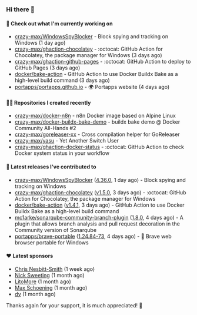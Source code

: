 ### Hi there 👋

#### 👷 Check out what I'm currently working on

- [crazy-max/WindowsSpyBlocker](https://github.com/crazy-max/WindowsSpyBlocker) - Block spying and tracking on Windows (1 day ago)
- [crazy-max/ghaction-chocolatey](https://github.com/crazy-max/ghaction-chocolatey) - :octocat: GitHub Action for Chocolatey, the package manager for Windows (3 days ago)
- [crazy-max/ghaction-github-pages](https://github.com/crazy-max/ghaction-github-pages) - :octocat: GitHub Action to deploy to GitHub Pages (3 days ago)
- [docker/bake-action](https://github.com/docker/bake-action) - GitHub Action to use Docker Buildx Bake as a high-level build command (3 days ago)
- [portapps/portapps.github.io](https://github.com/portapps/portapps.github.io) - 🌍 Portapps website (4 days ago)

#### 👨‍💻 Repositories I created recently

- [crazy-max/docker-n8n](https://github.com/crazy-max/docker-n8n) - n8n Docker image based on Alpine Linux
- [crazy-max/docker-buildx-bake-demo](https://github.com/crazy-max/docker-buildx-bake-demo) - buildx bake demo @ Docker Community All-Hands #2
- [crazy-max/goreleaser-xx](https://github.com/crazy-max/goreleaser-xx) - Cross compilation helper for GoReleaser
- [crazy-max/yasu](https://github.com/crazy-max/yasu) - Yet Another Switch User
- [crazy-max/ghaction-docker-status](https://github.com/crazy-max/ghaction-docker-status) - :octocat: GitHub Action to check Docker system status in your workflow

#### 🚀 Latest releases I've contributed to

- [crazy-max/WindowsSpyBlocker](https://github.com/crazy-max/WindowsSpyBlocker) ([4.36.0](https://github.com/crazy-max/WindowsSpyBlocker/releases/tag/4.36.0), 1 day ago) - Block spying and tracking on Windows
- [crazy-max/ghaction-chocolatey](https://github.com/crazy-max/ghaction-chocolatey) ([v1.5.0](https://github.com/crazy-max/ghaction-chocolatey/releases/tag/v1.5.0), 3 days ago) - :octocat: GitHub Action for Chocolatey, the package manager for Windows
- [docker/bake-action](https://github.com/docker/bake-action) ([v1.4.1](https://github.com/docker/bake-action/releases/tag/v1.4.1), 3 days ago) - GitHub Action to use Docker Buildx Bake as a high-level build command
- [mc1arke/sonarqube-community-branch-plugin](https://github.com/mc1arke/sonarqube-community-branch-plugin) ([1.8.0](https://github.com/mc1arke/sonarqube-community-branch-plugin/releases/tag/1.8.0), 4 days ago) - A plugin that allows branch analysis and pull request decoration in the Community version of Sonarqube
- [portapps/brave-portable](https://github.com/portapps/brave-portable) ([1.24.84-73](https://github.com/portapps/brave-portable/releases/tag/1.24.84-73), 4 days ago) - 🚀 Brave web browser portable for Windows

#### ❤️ Latest sponsors
- [Chris Nesbitt-Smith](https://github.com/chrisns) (1 week ago)
- [Nick Sweeting](https://github.com/pirate) (1 month ago)
- [LitoMore](https://github.com/LitoMore) (1 month ago)
- [Max Schoening](https://github.com/max) (1 month ago)
- [dy](https://github.com/dyipon) (1 month ago)

Thanks again for your support, it is much appreciated! 🙏
